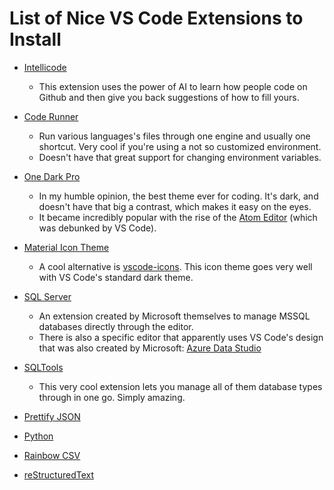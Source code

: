 # List of Nice VS Code Extensions to Install

- [Intellicode](https://marketplace.visualstudio.com/items?itemName=VisualStudioExptTeam.vscodeintellicode)
  - This extension uses the power of AI to learn how people code on Github and then give you back suggestions of how to fill yours.
- [Code Runner](https://marketplace.visualstudio.com/items?itemName=formulahendry.code-runner)
  - Run various languages's files through one engine and usually one shortcut. Very cool if you're using a not so customized environment.
  - Doesn't have that great support for changing environment variables.
- [One Dark Pro](https://marketplace.visualstudio.com/items?itemName=zhuangtongfa.Material-theme)
  - In my humble opinion, the best theme ever for coding. It's dark, and doesn't have that big a contrast, which makes it easy on the eyes.
  - It became incredibly popular with the rise of the [Atom Editor](https://atom.io/) (which was debunked by VS Code).
- [Material Icon Theme](https://marketplace.visualstudio.com/items?itemName=PKief.material-icon-theme)
  - A cool alternative is [vscode-icons](https://marketplace.visualstudio.com/items?itemName=vscode-icons-team.vscode-icons). This icon theme goes very well with VS Code's standard dark theme.
- [SQL Server](https://marketplace.visualstudio.com/items?itemName=ms-mssql.mssql)
  - An extension created by Microsoft themselves to manage MSSQL databases directly through the editor.
  - There is also a specific editor that apparently uses VS Code's design that was also created by Microsoft: [Azure Data Studio](https://docs.microsoft.com/en-us/sql/azure-data-studio/download?view=sql-server-2017)
- [SQLTools](https://marketplace.visualstudio.com/items?itemName=mtxr.sqltools)
  - This very cool extension lets you manage all of them database types through in one go. Simply amazing.


- [Prettify JSON](https://marketplace.visualstudio.com/items?itemName=mohsen1.prettify-json)
- [Python](https://marketplace.visualstudio.com/items?itemName=ms-python.python)
- [Rainbow CSV](https://marketplace.visualstudio.com/items?itemName=mechatroner.rainbow-csv)
- [reStructuredText](https://marketplace.visualstudio.com/items?itemName=lextudio.restructuredtext)
